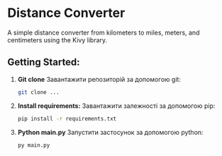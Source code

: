 # Distance Converter

A simple distance converter from kilometers to miles, meters, and centimeters using the Kivy library.

## Getting Started:

1. **Git clone**
   Завантажити репозиторій за допомогою git:
   ```bash
   git clone ...
2. **Install requirements:**
   Завантажити залежності за допомогою pip:
   ```bash
   pip install -r requirements.txt
3. **Python main.py**
   Запустити застосунок за допомогою python:
   ```bash
   py main.py